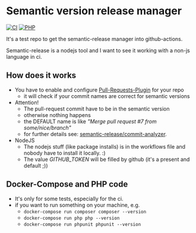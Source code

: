 # Semantic version release manager

[![CI](https://github.com/deeagle/semantic-release-with-github/workflows/CI/badge.svg)](https://github.com/deeagle/semantic-release-with-github/actions?query=workflow:CI+branch:master)
[![PHP](https://img.shields.io/badge/PHP-777BB4?style=flat-square&logo=php&logoColor=white)](https://img.shields.io/badge/PHP-777BB4?style=flat-square&logo=php&logoColor=white)


It's a test repo to get the semantic-release manager into github-actions.

Semantic-release is a nodejs tool and I want to see it working with a non-js language in ci.

## How does it works
- You have to enable and configure [Pull-Requests-Plugin](https://github.com/apps/semantic-pull-requests) for your repo
  - it will check if your commit names are correct for semantic versions
- Attention!
  - The pull-request commit have to be in the semantic version
  - otherwise nothing happens
  - the DEFAULT name is like *"Merge pull request #7 from some/nice/branch"*  
  - for further details see: [semantic-release/commit-analyzer](https://github.com/semantic-release/commit-analyzer/).
- NodeJS
  - The nodejs stuff (like package installs) is in the workflows file and nobody have to install it locally. :)
  - The value *GITHUB_TOKEN* will be filled by github (it's a present and default ;)) 

## Docker-Compose and PHP code
- It's only for some tests, especially for the ci.
- if you want to run something on your machine, e.g.
  - `docker-compose run composer composer --version`
  - `docker-compose run php php --version`
  - `docker-compose run phpunit phpunit --version`